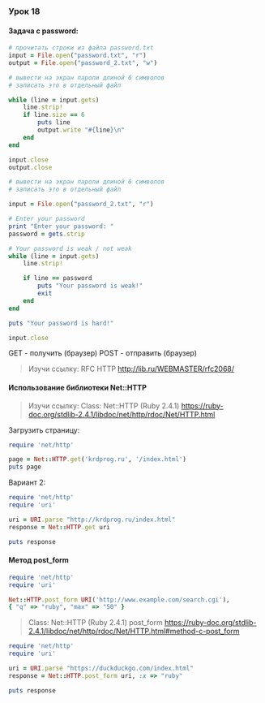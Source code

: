 ### Урок 18

#### Задача с password:
```ruby
# прочитать строки из файла password.txt
input = File.open("password.txt", "r")
output = File.open("password_2.txt", "w")

# вывести на экран пароли длиной 6 символов
# записать это в отдельный файл

while (line = input.gets)
	line.strip!
	if line.size == 6
		puts line
		output.write "#{line}\n"
	end
end

input.close
output.close
```
```ruby
# вывести на экран пароли длиной 6 символов
# записать это в отдельный файл

input = File.open("password_2.txt", "r")

# Enter your password
print "Enter your password: "
password = gets.strip

# Your password is weak / not weak
while (line = input.gets)
	line.strip!

	if line == password
		puts "Your password is weak!"
		exit
	end
end

puts "Your password is hard!"

input.close
```

GET - получить (браузер)
POST - отправить (браузер)

> Изучи ссылку: RFC HTTP
>  http://lib.ru/WEBMASTER/rfc2068/

#### Использование библиотеки Net::HTTP

> Изучи ссылку: Class: Net::HTTP (Ruby 2.4.1)
https://ruby-doc.org/stdlib-2.4.1/libdoc/net/http/rdoc/Net/HTTP.html


Загрузить страницу:
```ruby
require 'net/http'

page = Net::HTTP.get('krdprog.ru', '/index.html')
puts page
```
Вариант 2:
```ruby
require 'net/http'
require 'uri'

uri = URI.parse "http://krdprog.ru/index.html"
response = Net::HTTP.get uri

puts response
```

#### Метод post_form

```ruby
require 'net/http'
require 'uri'

Net::HTTP.post_form URI('http://www.example.com/search.cgi'),
{ "q" => "ruby", "max" => "50" }
```
> Class: Net::HTTP (Ruby 2.4.1) post_form
https://ruby-doc.org/stdlib-2.4.1/libdoc/net/http/rdoc/Net/HTTP.html#method-c-post_form

```ruby
require 'net/http'
require 'uri'

uri = URI.parse "https://duckduckgo.com/index.html"
response = Net::HTTP.post_form uri, :x => "ruby"

puts response
```